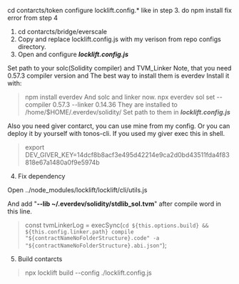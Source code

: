cd contarcts/token
configure locklift.config.* like in step 3.
do npm install
fix error from step 4



1. cd contarcts/bridge/everscale
2. Copy and replace locklift.config.js with my verison from repo configs directory.
3. Open and configure ***locklift.config.js***

Set path to your solc(Solidity compiler) and TVM_Linker
Note, that you need 0.57.3 compiler version and 
The best way to install them is everdev
Install it with:
> npm install everdev
And solc and linker now.
> npx everdev sol set --compiler 0.57.3 --linker 0.14.36
They are installed to /home/$HOME/.everdev/solidity/
Set path to them in ***locklift.config.js***

Also you need giver contarct, you can use mine from my config. Or you can deploy it by yourself with tonos-cli.
If you used my giver exec this in shell.
> export DEV_GIVER_KEY=14dcf8b8acf3e495d42214e9ca2d0bd43511fda4f83818e67a1480a0f9e5974b

4. Fix dependency

Open ../node_modules/locklift/locklift/cli/utils.js

And add "**--lib ~/.everdev/solidity/stdlib_sol.tvm**" after compile word in this line.
> const tvmLinkerLog = execSync(`cd ${this.options.build} && ${this.config.linker.path} compile "${contractNameNoFolderStructure}.code" -a "${contractNameNoFolderStructure}.abi.json"`);

5. Build contarcts

> npx locklift build --config ./locklift.config.js
